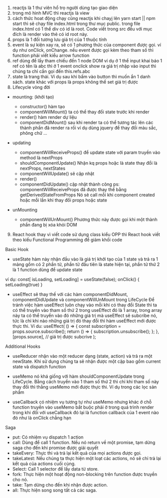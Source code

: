 1. reactjs là 1 thư viên hổ trọ người dùng tạo giao diện
2. trong mô hình MVC thì reactjs là view
3. cách thức hoat động chạy cũng reactjs khi chayj lên yarn start || npm start thì sẽ chạy file index.html trong thư mục public. trong file index.html có 1 thể div có id là root. Code viết trong src đều với mục đích là render vào thẻ có id root này.
4. props là 1 đối tương lưu giá trị của 1 thuộc tính
5. event là sự kiện xay ra, sẽ có 1 phương thức của component được gọi. ví dụ như onClick, onChange. nếu event được gọi kèm theo tham số thì function phải viết kiểu arrow function
6. ref dùng để lấy tham chiếu đến 1 node DOM ví dụ ở 1 thể input khai báo 1 ref có tên là abc thì ở 1 event onclick show ra giá trị nhập vào input thì chúng ta chỉ cần gọi đến this.refs.abc
7. state là trang thái. Ví dụ sau khi bấm vào button thì muốn ẩn 1 danh sách. state khác với props là props không thể set giá trị được
8. Lifecycle vòng đời

- mounting: (khởi tạo)
  - constructor() hàm tạo
  - componentWillMount() ta có thể thay đổi state trước khi render
  - render() hàm render dự liệu
  - componentDidMount() sau khi render ta có thể tương tác lên các thành phần đã render ra rồi ví dụ dùng jquery để thay đổi màu sắc, phông chữ ...
- updating

  - componentWillReceiveProps() để update state với param truyền vào method là nextProps
  - shouldComponentUpdate() Nhận kq props hoặc là state thay đổi là nextProps, nextStates
  - componentWillUpdate() sẽ cập nhật
  - render()
  - componentDidUpdate() cập nhật thành công
    ps: componentWillReceiveProps đã được thay thế bằng getDerivedStateFromProps Nó sẽ call mỗi khi component created hoặc mỗi lần khi thay đổi props hoặc state

- unMounting
  - componentWillUnMount() Phương thức này được gọi khi một thành phần đang bị xóa khỏi DOM

9. React hook thay vì viết code sử dụng class kiểu OPP thì React hook viết theo kiểu Functional Programming để giảm khối code

Basic Hook

- useState hàm này nhận đầu vào là giá trị khởi tạo của 1 state và trả ra 1 mảng gồm có 2 phần tử, phần tử đầu tiên là state hiện tại, phần tử thứ 2 là 1 function dùng để update state

ví dụ: const[ isLoading, setLoading] = useState(false);
onClick() {
setLoading(true)
}

- useEffect sẽ thay thế với các hàm componentDidMount, componentDidUpdate và componentWillUnMount trong LifeCycle
  Để tránh việc hàm useEffect luôn chạy vào mỗi khi có thay đổi State thì ta có thể truyền vào tham số thứ 2 trong useEffect đó là 1 array, trong array này ta có thể truyền vào đó những giá trị mà useEffect sẽ subcribe nó, tức là chỉ khi nào những giá trị đó thay đổi thì hàm useEffect mới được thực thi.
  Ví du: useEffect(
  () => {
  const subscription = props.source.subscribe();
  return () => {
  subscription.unsubscribe();
  };
  },
  [props.source], // giá trị được subcrive
  );

Additional Hooks

- useReducer nhận vào một reducer dạng (state, action) và trả ra một newState. Khi sử dụng chúng ta sẽ nhận được một cặp bao gồm current state và dispatch function

- useMemo nó khá giống với hàm shouldComponentUpdate trong LifeCycle. Bằng cách truyền vào 1 tham số thứ 2 thì chỉ khi tham số này thay đổi thì thằng useMemo mới được thực thi. Ví dụ trong các lọc sản phẩm

- useCallback có nhiệm vụ tương tự như useMemo nhưng khác ở chỗ function truyền vào useMemo bắt buộc phải ở trong quá trình render trong khi đối với useCallback đó lại là function callback của 1 event nào đó như là onClick chẳng hạn

Saga

- put: Có nhiệm vụ dispatch 1 action
- call: Dùng để call 1 function. Nếu nó return về một promise, tạm dừng saga cho đến khi promise được giải quyết
- takeEvery: Thực thi và trả lại kết quả của mọi actions được gọi.
- takeLatest: Nếu chúng ta thực hiện một loạt các actions, nó sẽ chỉ trả lại kết quả của actions cuối cùng.
- Select: Call 1 selector để lấy data từ store.
- fork: Thực hiện một hoạt động non-blocking trên function được truyền cho nó.
- take: Tạm dừng cho đến khi nhận được action.
- all: Thực hiện song song tất cả các saga.
